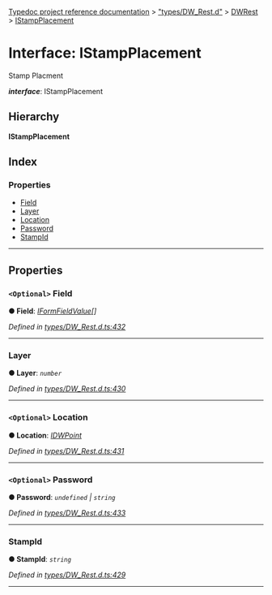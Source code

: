 [Typedoc project reference documentation](../README.md) > ["types/DW_Rest.d"](../modules/_types_dw_rest_d_.md) > [DWRest](../modules/_types_dw_rest_d_.dwrest.md) > [IStampPlacement](../interfaces/_types_dw_rest_d_.dwrest.istampplacement.md)

# Interface: IStampPlacement

Stamp Placment

*__interface__*: IStampPlacement

## Hierarchy

**IStampPlacement**

## Index

### Properties

* [Field](_types_dw_rest_d_.dwrest.istampplacement.md#field)
* [Layer](_types_dw_rest_d_.dwrest.istampplacement.md#layer)
* [Location](_types_dw_rest_d_.dwrest.istampplacement.md#location)
* [Password](_types_dw_rest_d_.dwrest.istampplacement.md#password)
* [StampId](_types_dw_rest_d_.dwrest.istampplacement.md#stampid)

---

## Properties

<a id="field"></a>

### `<Optional>` Field

**● Field**: *[IFormFieldValue](_types_dw_rest_d_.dwrest.iformfieldvalue.md)[]*

*Defined in [types/DW_Rest.d.ts:432](https://github.com/DocuWare/REST-Sample-TS/blob/22cf36b/src/types/DW_Rest.d.ts#L432)*

___
<a id="layer"></a>

###  Layer

**● Layer**: *`number`*

*Defined in [types/DW_Rest.d.ts:430](https://github.com/DocuWare/REST-Sample-TS/blob/22cf36b/src/types/DW_Rest.d.ts#L430)*

___
<a id="location"></a>

### `<Optional>` Location

**● Location**: *[IDWPoint](_types_dw_rest_d_.dwrest.idwpoint.md)*

*Defined in [types/DW_Rest.d.ts:431](https://github.com/DocuWare/REST-Sample-TS/blob/22cf36b/src/types/DW_Rest.d.ts#L431)*

___
<a id="password"></a>

### `<Optional>` Password

**● Password**: *`undefined` \| `string`*

*Defined in [types/DW_Rest.d.ts:433](https://github.com/DocuWare/REST-Sample-TS/blob/22cf36b/src/types/DW_Rest.d.ts#L433)*

___
<a id="stampid"></a>

###  StampId

**● StampId**: *`string`*

*Defined in [types/DW_Rest.d.ts:429](https://github.com/DocuWare/REST-Sample-TS/blob/22cf36b/src/types/DW_Rest.d.ts#L429)*

___

